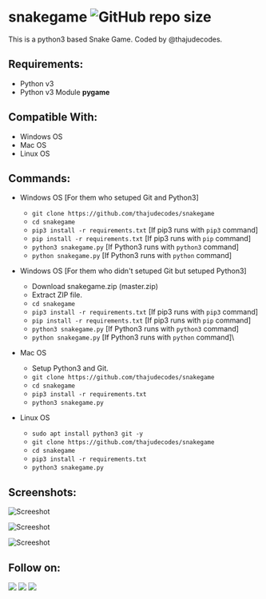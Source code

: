 # snakegame ![GitHub repo size](https://img.shields.io/github/repo-size/thajudecodes/snakegame?label=Repo%20Size)
This is a python3 based Snake Game. Coded by @thajudecodes.


## Requirements:
- Python v3
- Python v3 Module **pygame**

## Compatible With:
- Windows OS
- Mac OS
- Linux OS

## Commands:

- Windows OS [For them who setuped Git and Python3]
	- `git clone https://github.com/thajudecodes/snakegame`
	- `cd snakegame`
	- `pip3 install -r requirements.txt` [If pip3 runs with `pip3` command]
	- `pip install -r requirements.txt` [If pip3 runs with `pip` command]
	- `python3 snakegame.py` [If Python3 runs with `python3` command]
	- `python snakegame.py` [If Python3 runs with `python` command]

- Windows OS [For them who didn't setuped Git but setuped Python3]
	- Download snakegame.zip (master.zip)
	- Extract ZIP file.
	- `cd snakegame`
	- `pip3 install -r requirements.txt` [If pip3 runs with `pip3` command]
	- `pip install -r requirements.txt` [If pip3 runs with `pip` command]
	- `python3 snakegame.py` [If Python3 runs with `python3` command]
	- `python snakegame.py` [If Python3 runs with `python` command]\

- Mac OS
	- Setup Python3 and Git.
	- `git clone https://github.com/thajudecodes/snakegame`
	- `cd snakegame`
	- `pip3 install -r requirements.txt`
	- `python3 snakegame.py`

- Linux OS
	- `sudo apt install python3 git -y`
	- `git clone https://github.com/thajudecodes/snakegame`
	- `cd snakegame`
	- `pip3 install -r requirements.txt`
	- `python3 snakegame.py`




## Screenshots:

![Screeshot](https://github.com/thajudecodes/snakegame/blob/master/cap1.png)

![Screeshot](https://github.com/thajudecodes/snakegame/blob/master/cap2.png)

![Screeshot](https://github.com/thajudecodes/snakegame/blob/master/cap3.png)


## Follow on:
<a href="https://github.com/thajudecodes"><img src="https://img.shields.io/badge/GitHub-Follow%20on%20GitHub-inactive.svg?logo=github"></a> <a href="https://twitter.com/_thaju____"><img src="https://img.shields.io/badge/Twitter-Follow%20on%20Twitter-informational.svg?logo=twitter"></a>  <a href="https://instagram.com/_.thaju____"><img src="https://img.shields.io/badge/Instagram-Follow%20on%20Instagram-important.svg?logo=instagram"></a>
